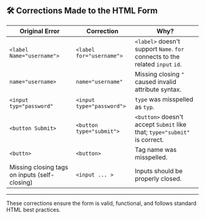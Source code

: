## 🛠️ Corrections Made to the HTML Form

| **Original Error**                            | **Correction**            | **Why?**                                                                |
| --------------------------------------------- | -------------------------- | ----------------------------------------------------------------------- |
| `<label Name="username">`                     | `<label for="username">`    | `<label>` doesn't support `Name`. `for` connects to the related `input` `id`. |
| `name="username>`                              | `name="username"`           | Missing closing `"` caused invalid attribute syntax.                    |
| `<input typ="password"`                       | `<input type="password">`   | `type` was misspelled as `typ`.                                         |
| `<button Submit>`                             | `<button type="submit">`    | `<button>` doesn't accept `Submit` like that; `type="submit"` is correct. |
| `<buttn>`                                     | `<button>`                  | Tag name was misspelled.                                                |
| Missing closing tags on inputs (self-closing) | `<input ... >`              | Inputs should be properly closed.                                       |

---

These corrections ensure the form is valid, functional, and follows standard HTML best practices.
